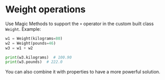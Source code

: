 # Weight operations

Use Magic Methods to support the `+` operator in the custom built class `Weight`. Example:

```python
w1 = Weight(kilograms=80)
w2 = Weight(pounds=46)
w3 = w1 + w2

print(w3.kilograms)  # 100.90
print(w3.pounds)  # 222.0
```

You can also combine it with properties to have a more powerful solution.
